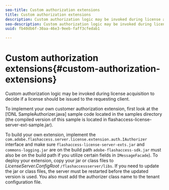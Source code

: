 ```yaml
---
seo-title: Custom authorization extensions
title: Custom authorization extensions
description: Custom authorization logic may be invoked during license acquisition to decide if a license should be issued to the requesting client.
seo-description: Custom authorization logic may be invoked during license acquisition to decide if a license should be issued to the requesting client.
uuid: fb40db6f-30aa-46e3-9eeb-faff3cfedab1

---
```


# Custom authorization extensions{#custom-authorization-extensions}

Custom authorization logic may be invoked during license acquisition to decide if a license should be issued to the requesting client.

To implement your own customer authorization extension, first look at the [!DNL SampleAuthorizer.java] sample code located in the samples directory (the compiled version of this sample is located in flashaccess-license-server-ext-sample.jar).

To build your own extension, implement the `com.adobe.flashaccess.server.license.extension.auth.IAuthorizer` interface and make sure `flashaccess-license-server-exts.jar` and `commons-logging.jar` are on the build path `adobe-flashaccess-sdk.jar` must also be on the build path if you utilize certain fields in `IMessageFacade`). To deploy your extension, copy your jar or class files to *LicenseServer.ConfigRoot* `/flashaccessserver/libs`. If you need to update the jar or class files, the server must be restarted before the updated version is used. You also must add the authorizer class name to the tenant configuration file.
